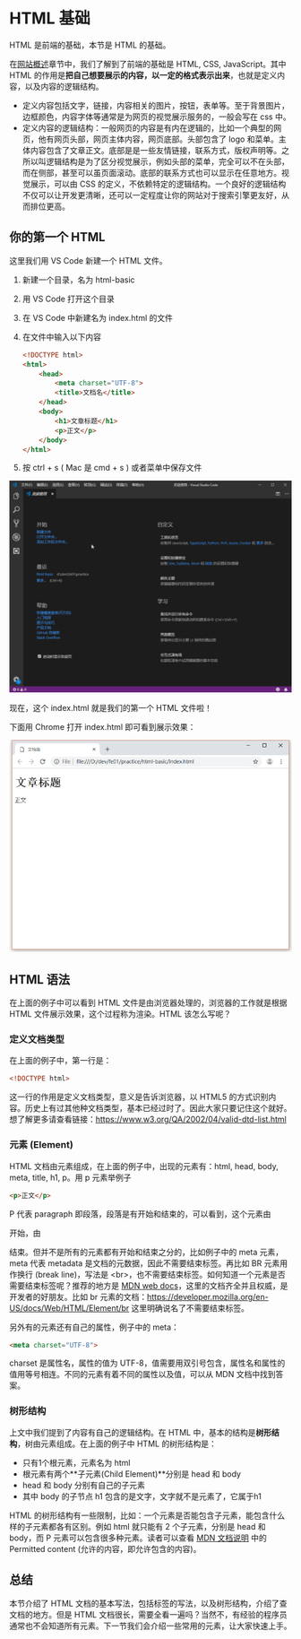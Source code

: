 # HTML 基础

HTML 是前端的基础，本节是 HTML 的基础。

在[网站概述](../general-concepts/article.md)章节中，我们了解到了前端的基础是 HTML, CSS, JavaScript。其中 HTML 的作用是**把自己想要展示的内容，以一定的格式表示出来**，也就是定义内容，以及内容的逻辑结构。

- 定义内容包括文字，链接，内容相关的图片，按钮，表单等。至于背景图片，边框颜色，内容字体等通常是为网页的视觉展示服务的，一般会写在 css 中。
- 定义内容的逻辑结构：一般网页的内容是有内在逻辑的，比如一个典型的网页，他有网页头部，网页主体内容，网页底部。头部包含了 logo 和菜单。主体内容包含了文章正文。底部是是一些友情链接，联系方式，版权声明等。之所以叫逻辑结构是为了区分视觉展示，例如头部的菜单，完全可以不在头部，而在侧部，甚至可以虽页面滚动。底部的联系方式也可以显示在任意地方。视觉展示，可以由 CSS 的定义，不依赖特定的逻辑结构。一个良好的逻辑结构不仅可以让开发更清晰，还可以一定程度让你的网站对于搜索引擎更友好，从而排位更高。

## 你的第一个 HTML

这里我们用 VS Code 新建一个 HTML 文件。

1. 新建一个目录，名为 html-basic

2. 用 VS Code 打开这个目录

3. 在 VS Code 中新建名为 index.html 的文件

4. 在文件中输入以下内容

   ```html
   <!DOCTYPE html>
   <html>
       <head>
           <meta charset="UTF-8">
           <title>文档名</title>
       </head>
       <body>
           <h1>文章标题</h1>
           <p>正文</p>
       </body>
   </html>
   ```

5. 按 ctrl + s ( Mac 是 cmd + s ) 或者菜单中保存文件

![新建 html](./open.gif)

现在，这个 index.html 就是我们的第一个 HTML 文件啦！

下面用 Chrome 打开 index.html 即可看到展示效果：

![preview](./preview.png)

## HTML 语法

在上面的例子中可以看到 HTML 文件是由浏览器处理的，浏览器的工作就是根据 HTML 文件展示效果，这个过程称为渲染。HTML 该怎么写呢？

### 定义文档类型

在上面的例子中，第一行是：

```html
<!DOCTYPE html>
```

这一行的作用是定义文档类型，意义是告诉浏览器，以 HTML5 的方式识别内容。历史上有过其他种文档类型，基本已经过时了。因此大家只要记住这个就好。想了解更多请查看链接：https://www.w3.org/QA/2002/04/valid-dtd-list.html

### 元素 (Element)

HTML 文档由元素组成，在上面的例子中，出现的元素有：html, head, body, meta, title, h1, p。用 p 元素举例子

```html
<p>正文</p>
```

P 代表 paragraph 即段落，段落是有开始和结束的，可以看到，这个元素由<p>开始，由</p>结束。但并不是所有的元素都有开始和结束之分的，比如例子中的 meta 元素，meta 代表 metadata 是文档的元数据，因此不需要结束标签。再比如 BR 元素用作换行 (break line)，写法是 &lt;br&gt;，也不需要结束标签。如何知道一个元素是否需要结束标签呢？推荐的地方是 [MDN web docs](https://developer.mozilla.org/en-US/)，这里的文档齐全并且权威，是开发者的好朋友。比如 br 元素的文档：https://developer.mozilla.org/en-US/docs/Web/HTML/Element/br 这里明确说名了不需要结束标签。

另外有的元素还有自己的属性，例子中的 meta：

```html
<meta charset="UTF-8">
```

charset 是属性名，属性的值为 UTF-8，值需要用双引号包含，属性名和属性的值用等号相连。不同的元素有着不同的属性以及值，可以从 MDN 文档中找到答案。

### 树形结构

上文中我们提到了内容有自己的逻辑结构。在 HTML 中，基本的结构是**树形结构**，树由元素组成。在上面的例子中 HTML 的树形结构是：

- 只有1个根元素，元素名为 html
- 根元素有两个**子元素(Child Element)**分别是 head 和 body
- head 和 body 分别有自己的子元素
- 其中 body 的子节点  h1 包含的是文字，文字就不是元素了，它属于h1

HTML 的树形结构有一些限制，比如：一个元素是否能包含子元素，能包含什么样的子元素都各有区别。例如 html 就只能有 2 个子元素，分别是 head 和 body，而 P 元素可以包含很多种元素。读者可以查看 [MDN 文档说明](https://developer.mozilla.org/en-US/docs/Web/HTML/Element/html) 中的 Permitted content (允许的内容，即允许包含的内容)。

## 总结

本节介绍了 HTML 文档的基本写法，包括标签的写法，以及树形结构，介绍了查文档的地方。但是 HTML 文档很长，需要全看一遍吗？当然不，有经验的程序员通常也不会知道所有元素。下一节我们会介绍一些常用的元素，让大家快速上手。